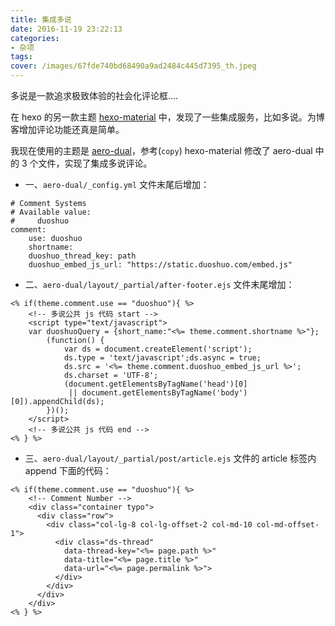 ```yaml
---
title: 集成多说
date: 2016-11-19 23:22:13
categories:
- 杂项
tags:
cover: /images/67fde740bd68490a9ad2484c445d7395_th.jpeg
---
```

多说是一款追求极致体验的社会化评论框....
<!-- more -->

在 hexo 的另一款主题 [hexo-material](https://github.com/viosey/hexo-theme-material) 中，发现了一些集成服务，比如多说。为博客增加评论功能还真是简单。

我现在使用的主题是 [aero-dual](https://github.com/levblanc/hexo-theme-aero-dual)，参考(`copy`) hexo-material 修改了 aero-dual 中的 3 个文件，实现了集成多说评论。

* 一、`aero-dual/_config.yml` 文件末尾后增加：

```
# Comment Systems
# Available value:
#     duoshuo
comment:
    use: duoshuo
    shortname: 
    duoshuo_thread_key: path
    duoshuo_embed_js_url: "https://static.duoshuo.com/embed.js"
```

* 二、`aero-dual/layout/_partial/after-footer.ejs` 文件末尾增加：

```
<% if(theme.comment.use == "duoshuo"){ %>
    <!-- 多说公共 js 代码 start -->
    <script type="text/javascript">
    var duoshuoQuery = {short_name:"<%= theme.comment.shortname %>"};
        (function() {
            var ds = document.createElement('script');
            ds.type = 'text/javascript';ds.async = true;
            ds.src = '<%= theme.comment.duoshuo_embed_js_url %>';
            ds.charset = 'UTF-8';
            (document.getElementsByTagName('head')[0] 
             || document.getElementsByTagName('body')[0]).appendChild(ds);
        })();
    </script>
    <!-- 多说公共 js 代码 end -->
<% } %>
```

* 三、`aero-dual/layout/_partial/post/article.ejs` 文件的 article 标签内 append 下面的代码：

```
<% if(theme.comment.use == "duoshuo"){ %>
    <!-- Comment Number -->
    <div class="container typo">
      <div class="row">
        <div class="col-lg-8 col-lg-offset-2 col-md-10 col-md-offset-1">
          <div class="ds-thread" 
            data-thread-key="<%= page.path %>" 
            data-title="<%= page.title %>" 
            data-url="<%= page.permalink %>">
          </div>
        </div>
      </div>
    </div>
<% } %>
```
